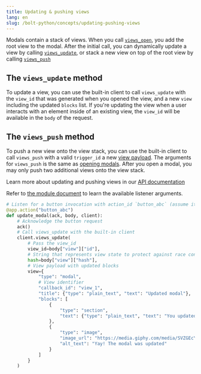 ```yaml
---
title: Updating & pushing views
lang: en
slug: /bolt-python/concepts/updating-pushing-views
---
```


Modals contain a stack of views. When you call [`views_open`](https://api./reference/methods/views.open/slack.com/methods/views.open), you add the root view to the modal. After the initial call, you can dynamically update a view by calling [`views_update`](/reference/methods/views.update/), or stack a new view on top of the root view by calling [`views_push`](/reference/methods/views.push/)

## The `views_update` method

To update a view, you can use the built-in client to call `views_update` with the `view_id` that was generated when you opened the view, and a new `view` including the updated `blocks` list. If you're updating the view when a user interacts with an element inside of an existing view, the `view_id` will be available in the `body` of the request.

## The `views_push` method

To push a new view onto the view stack, you can use the built-in client to call `views_push` with a valid `trigger_id` a new [view payload](/reference/interaction-payloads/view-interactions-payload/#view_submission). The arguments for `views_push` is the same as [opening modals](/tools/bolt-python/concepts/opening-models). After you open a modal, you may only push two additional views onto the view stack.

Learn more about updating and pushing views in our [API documentation](/surfaces/modals)

Refer to [the module document](https://docs.slack.dev/bolt-python/reference/kwargs_injection/args.html) to learn the available listener arguments.
```python
# Listen for a button invocation with action_id `button_abc` (assume it's inside of a modal)
@app.action("button_abc")
def update_modal(ack, body, client):
    # Acknowledge the button request
    ack()
    # Call views_update with the built-in client
    client.views_update(
        # Pass the view_id
        view_id=body["view"]["id"],
        # String that represents view state to protect against race conditions
        hash=body["view"]["hash"],
        # View payload with updated blocks
        view={
            "type": "modal",
            # View identifier
            "callback_id": "view_1",
            "title": {"type": "plain_text", "text": "Updated modal"},
            "blocks": [
                {
                    "type": "section",
                    "text": {"type": "plain_text", "text": "You updated the modal!"}
                },
                {
                    "type": "image",
                    "image_url": "https://media.giphy.com/media/SVZGEcYt7brkFUyU90/giphy.gif",
                    "alt_text": "Yay! The modal was updated"
                }
            ]
        }
    )
```